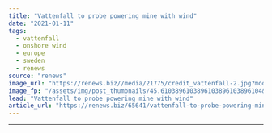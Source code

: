 ```yaml
---
title: "Vattenfall to probe powering mine with wind"
date: "2021-01-11"
tags: 
  - vattenfall
  - onshore wind
  - europe
  - sweden
  - renews
source: "renews"
image_url: "https://renews.biz//media/21775/credit_vattenfall-2.jpg?mode=crop&width=770&heightratio=0.6103896103896103896103896104&slimmage=true"
image_fp: "/assets/img/post_thumbnails/45.6103896103896103896103896104&slimmage=true"
lead: "Vattenfall to probe powering mine with wind"
article_url: "https://renews.biz/65641/vattenfall-to-probe-powering-mining-with-wind/"
---
```


---
